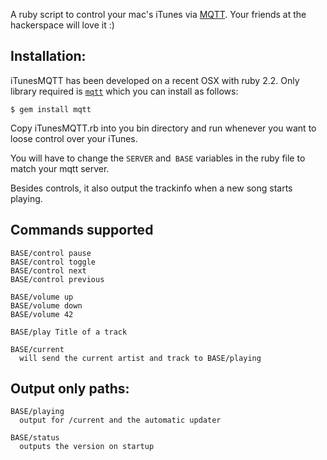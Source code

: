 A ruby script to control your mac's iTunes via [MQTT](http://mosquitto.org/). Your friends at the hackerspace will love it :)

## Installation:

iTunesMQTT has been developed on a recent OSX with ruby 2.2. Only library required is [`mqtt`](https://github.com/njh/ruby-mqtt) which you can install as follows:

    $ gem install mqtt

Copy iTunesMQTT.rb into you bin directory and run whenever you want to loose control over your iTunes.

You will have to change the `SERVER` and` BASE` variables in the ruby file to match your mqtt server.

Besides controls, it also output the trackinfo when a new song starts playing.

## Commands supported

    BASE/control pause
    BASE/control toggle
    BASE/control next
    BASE/control previous

    BASE/volume up
    BASE/volume down
    BASE/volume 42

    BASE/play Title of a track

    BASE/current
      will send the current artist and track to BASE/playing

## Output only paths:

    BASE/playing
      output for /current and the automatic updater

    BASE/status
      outputs the version on startup


